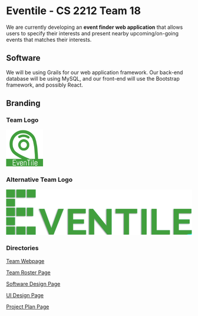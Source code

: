 # Eventile - CS 2212 Team 18

We are currently developing an **event finder web application** that allows users to specify their interests and present nearby upcoming/on-going events that matches their interests.

## Software

We will be using Grails for our web application framework. Our back-end database will be using MySQL, and our front-end will use the Bootstrap framework, and possibly React. 

## Branding

### Team Logo

<img src="GitHubPages/Images/Eventile Logo.png" alt="Eventile Logo" style="width:100px; height:100px;">

### Alternative Team Logo

<img src="GitHubPages/Images/eventile_alt_logo.png" alt="Alt_Logo">

### Directories

[Team Webpage](https://jlee2967.github.io/Eventile/)

[Team Roster Page](GitHubPages/TEAMROSTER.md)

[Software Design Page](GitHubPages/SOFTWAREDESIGN.md)

[UI Design Page](GitHubPages/UIDESIGN.md)

[Project Plan Page](GithubPages/PROJECTPLAN.md)


